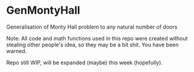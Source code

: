 # GenMontyHall
Generalisation of Monty Hall problem to any natural number of doors

Note:
All code and math functions used in this repo were created without stealing other people's idea, so they may be a bit shit.
You have been warned.

Repo still WIP, will be expanded (maybe) this week (hopefully).